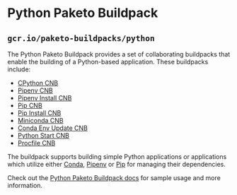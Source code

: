 # Python Paketo Buildpack

## `gcr.io/paketo-buildpacks/python`

The Python Paketo Buildpack provides a set of collaborating buildpacks that
enable the building of a Python-based application. These buildpacks include:
- [CPython CNB](https://github.com/paketo-buildpacks/cpython)
- [Pipenv CNB](https://github.com/paketo-buildpacks/pipenv)
- [Pipenv Install CNB](https://github.com/paketo-buildpacks/pipenv-install)
- [Pip CNB](https://github.com/paketo-buildpacks/pip)
- [Pip Install CNB](https://github.com/paketo-buildpacks/pip-install)
- [Miniconda CNB](https://github.com/paketo-buildpacks/miniconda)
- [Conda Env Update CNB](https://github.com/paketo-buildpacks/conda-env-update)
- [Python Start CNB](https://github.com/paketo-buildpacks/python-start)
- [Procfile CNB](https://github.com/paketo-buildpacks/procfile)

The buildpack supports building simple Python applications or applications which
utilize either [Conda](https://conda.io),
[Pipenv](https://pypi.org/project/pipenv/) or [Pip](https://pip.pypa.io/) for
managing their dependencies.

Check out the [Python Paketo Buildpack docs](https://paketo.io/docs/howto/python/) for sample usage and more information.
